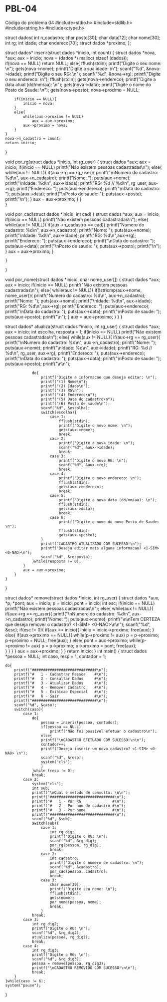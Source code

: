 # PBL-04
Código do problema 04
#include<stdio.h>
#include<stdlib.h>
#include<string.h>
#include<ctype.h>
 
struct dados{
	int n_cadastro;
	char posto[30];
	char data[12];
	char nome[30];
	int rg;
	int idade;
	char endereco[70];
	struct dados *proximo;
};

struct dados* inserir(struct dados *inicio, int count)
{
	struct dados *nova, *aux;
	aux = inicio;
	nova = (dados *) malloc( sizeof (dados));	
	if(nova == NULL)
		return NULL;
	else{
		fflush(stdin);
		printf("Digite o seu nome: \n");
		gets(nova->nome);
		printf("Digite a sua idade: \n");
		scanf("%d", &nova->idade);
		printf("Digite o seu RG: \n");
		scanf("%d", &nova->rg);
		printf("Digite o seu endereco: \n");
		fflush(stdin);
		gets(nova->endereco);
		printf("Digite a data atual  (dd/mm/aa): \n");
		gets(nova->data);
		printf("Digite o nome do Posto de Saude: \n");
		gets(nova->posto);
        nova->proximo = NULL;

		if(inicio == NULL){
			inicio = nova;
		}
		else{
			while(aux->proximo != NULL)
				aux = aux->proximo;
			aux->proximo = nova;		
		}
	}
	nova->n_cadastro = count;
	return inicio;
}

void por_rg(struct dados *inicio, int rg_user)
{
	struct dados *aux;
	aux = inicio;
	if(inicio == NULL)
		printf("Não existem pessoas cadastradas\n");
	else{
		while(aux != NULL){
			if(aux->rg == rg_user){
				printf("\nNumero do cadastro: %d\n", aux->n_cadastro);
				printf("Nome: ");
				puts(aux->nome);
				printf("\nIdade: %d\n", aux->idade);
				printf("RG: %d  //  %d\n", rg_user, aux->rg);
				printf("Endereco: ");
				puts(aux->endereco);
				printf("\nData do cadastro: ");
				puts(aux->data);
				printf("\nPosto de saude: ");
				puts(aux->posto);
				printf("\n");
			}
			aux = aux->proximo;
		}
	}	
}

void por_cad(struct dados *inicio, int cad)
{
	struct dados *aux;
	aux = inicio;
	if(inicio == NULL)
		printf("Não existem pessoas cadastradas\n");
	else{
		while(aux != NULL){
			if(aux->n_cadastro == cad){
				printf("Numero do cadastro: %d\n", aux->n_cadastro);
				printf("Nome: ");
				puts(aux->nome);
				printf("\nIdade: %d\n", aux->idade);
				printf("RG: %d\n",aux->rg);
				printf("Endereco: ");
				puts(aux->endereco);
				printf("\nData do cadastro: ");
				puts(aux->data);
				printf("\nPosto de saude: ");
				puts(aux->posto);
				printf("\n");
			}
			aux = aux->proximo;
		}
		
	}	
}

void por_nome(struct dados *inicio, char nome_user[])
{
	struct dados *aux;
	aux = inicio;
	if(inicio == NULL)
		printf("Não existem pessoas cadastradas\n");
	else{
		while(aux != NULL){
			if(!stricmp(aux->nome, nome_user)){
				printf("Numero do cadastro: %d\n", aux->n_cadastro);
				printf("Nome: ");
				puts(aux->nome);
				printf("\nIdade: %d\n", aux->idade);
				printf("RG: %d\n",aux->rg);
				printf("Endereco: ");
				puts(aux->endereco);
				printf("\nData do cadastro: ");
				puts(aux->data);
				printf("\nPosto de saude: ");
				puts(aux->posto);
				printf("\n");
			}
			aux = aux->proximo;	
		}
	}
}

struct dados* atualiza(struct dados *inicio, int rg_user)
{
	struct dados *aux;
	aux = inicio;
	int escolha, resposta = 1;
	if(inicio == NULL)
		printf("Não existem pessoas cadastradas\n");
	else{
		while(aux != NULL){
			if(aux->rg == rg_user){
				printf("\nNumero do cadastro: %d\n", aux->n_cadastro);
				printf("Nome: ");
				puts(aux->nome);
				printf("\nIdade: %d\n", aux->idade);
				printf("RG: %d  //  %d\n", rg_user, aux->rg);
				printf("Endereco: ");
				puts(aux->endereco);
				printf("\nData do cadastro: ");
				puts(aux->data);
				printf("\nPosto de saude: ");
				puts(aux->posto);
				printf("\n\n");
				
				do{
					printf("Digite a informacao que deseja editar: \n");
					printf("(1) Nome\n");
					printf("(2) Idade\n");
					printf("(3) RG\n");
					printf("(4) Endereco\n");
					printf("(5) Data do cadastro\n");
					printf("(6) Posto de saude\n");
					scanf("%d", &escolha);
					switch(escolha){
						case 1:
							fflush(stdin);
							printf("Digite o novo nome: \n");
							gets(aux->nome);
							break;
						case 2:
							printf("Digite a nova idade: \n");
							scanf("%d", &aux->idade);
							break;	
						case 3:
							printf("Digite o novo RG: \n");
							scanf("%d", &aux->rg);
							break;
						case 4:
							printf("Digite o novo endereco: \n");
							fflush(stdin);
							gets(aux->endereco);
							break;
						case 5:
							printf("Digite a nova data (dd/mm/aa): \n");
							fflush(stdin);
							gets(aux->data);		
							break;
						case 6:
							printf("Digite o nome do novo Posto de Saude: \n");
							fflush(stdin);
							gets(aux->posto);		
					}
					printf("CADASTRO ATUALIZADO COM SUCESSO!\n");
					printf("Deseja editar mais alguma informacao? <1-SIM> <0-NAO>\n");
					scanf("%d", &resposta);
				}while(resposta != 0);
			}
			aux = aux->proximo;
		}
	}
}

struct dados* remove(struct dados *inicio, int rg_user)
{
	struct dados *aux, *p, *pont;
	aux = inicio;
	p = inicio;
	pont = inicio;
	int esc;
	if(inicio == NULL)
		printf("Não existem pessoas cadastradas\n");
	else{
		while(aux != NULL){
			if(aux->rg == rg_user){
				printf("\nNumero do cadastro: %d\n", aux->n_cadastro);
				printf("Nome: ");
				puts(aux->nome);
				printf("\n\nTem CERTEZA que deseja remover o cadastro? <1-SIM> <0-NAO>\n\n");
				scanf("%d", &esc);
				if(esc != 0){
					if(aux == inicio){
						inicio = inicio->proximo;
						free(aux);
					}
					else{
						if(aux->proximo == NULL){
							while(p->proximo != aux)
								p = p->proximo;
								p->proximo = NULL;
								free(aux);
						}
						else{
							pont = aux->proximo;
							while(p->proximo != aux)
								p = p->proximo;
							p->proximo = pont;
							free(aux);		
						}
					}
				}
			}
			aux = aux->proximo;
		}
	}
	return inicio;
}
int main()
{
	struct dados *pessoa = NULL;
	int caso, resp = 1, contador = 1;
	
	do{
		printf("#############################\n");
		printf("#   1 - Cadastrar Pessoa    #\n");
		printf("#   2 - Consultar Dados     #\n");
		printf("#   3 - Atualizar Dados     #\n");
		printf("#   4 - Remover Cadastro    #\n");
		printf("#   5 - Exibicao Especial   #\n");
		printf("#   6 - Sair                #\n");
		printf("#############################\n");
		scanf("%d", &caso);
		switch(caso){
			case 1:
				do{
					pessoa = inserir(pessoa, contador);
					if(pessoa == NULL)
						printf("Não foi possivel efetuar o cadastro\n");
					else{
					printf("\nCADASTRO EFETUADO COM SUCESSO!\n\n");
					contador++;
					printf("Deseja inserir um novo cadastro? <1-SIM> <0-NAO> \n");
					scanf("%d", &resp);		
					system("cls");
					}
				}while (resp != 0);
				break;
			case 2:
				system("cls");
				int sub;
				printf("\nQual o metodo de consulta: \n\n");
				printf("#############################\n");
				printf("#   1 - Por RG	     	    #\n");
				printf("#   2 - Por num de cadastro #\n");
				printf("#   3 - Por nome            #\n");
				printf("#############################\n");
				scanf("%d", &sub);
				switch(sub){
					case 1:
						int rg_dig;
						printf("Digite o RG: \n");
						scanf("%d", &rg_dig);				
						por_rg(pessoa, rg_dig);
						break;
					case 2:
						int cadastro;
						printf("Digite o numero de cadastro: \n");
						scanf("%d", &cadastro);
						por_cad(pessoa, cadastro);
						break;	
					case 3:
						char nome[30];
						printf("Digite seu nome: \n");
						fflush(stdin);
						gets(nome);
						por_nome(pessoa, nome);
						break;
					}
				break;
			case 3:
				int rg_dig2;
				printf("Digite o RG: \n");
				scanf("%d", &rg_dig2);				
				atualiza(pessoa, rg_dig2);				
				break;
			case 4:
				int rg_dig3;
				printf("Digite o RG: \n");
				scanf("%d", &rg_dig3);
				pessoa = remove(pessoa, rg_dig3);
				printf("\nCADASTRO REMOVIDO COM SUCESSO!\n\n");
				break;							
		}
	}while(caso != 6);
	system("pause");	
}

